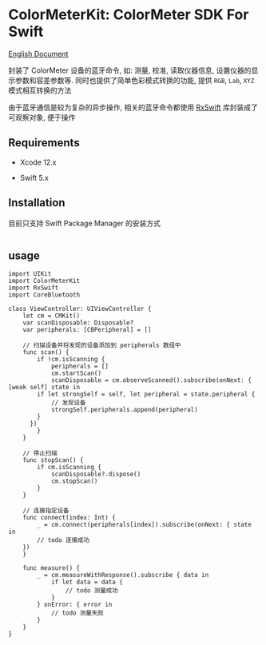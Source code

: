 # ColorMeterKit: ColorMeter SDK For Swift

[English Document](README_EN.md)

封装了 ColorMeter 设备的蓝牙命令, 如: 测量, 校准, 读取仪器信息, 设置仪器的显示参数和容差参数等. 同时也提供了简单色彩模式转换的功能, 提供 `RGB`, `Lab`, `XYZ` 模式相互转换的方法

由于蓝牙通信是较为复杂的异步操作, 相关的蓝牙命令都使用 [RxSwift](https://github.com/ReactiveX/RxSwift) 库封装成了可观察对象, 便于操作

## Requirements

- Xcode 12.x

- Swift 5.x

  

## Installation

目前只支持 Swift Package Manager 的安装方式

```swift

```



## usage

```
import UIKit
import ColorMeterKit
import RxSwift
import CoreBluetooth

class ViewController: UIViewController {
	let cm = CMKit()
	var scanDisposable: Disposable?
	var peripherals: [CBPeripheral] = []
	
	// 扫描设备并将发现的设备添加到 peripherals 数组中
	func scan() {
		if !cm.isScanning {
			peripherals = []
			cm.startScan()
			scanDisposable = cm.observeScanned().subscribe(onNext: { [weak self] state in
      	if let strongSelf = self, let peripheral = state.peripheral {
      		// 发现设备
      		strongSelf.peripherals.append(peripheral)
      	}
      })
		}
	}
	
	// 停止扫描
	func stopScan() {
		if cm.isScanning {
			scanDisposable?.dispose()
			cm.stopScan()
		}
	}
	
	// 连接指定设备
	func connect(index: Int) {
		_ = cm.connect(peripherals[index]).subscribe(onNext: { state in
    	// todo 连接成功
    })
	}
	
	func measure() {
		_ = cm.measureWithResponse().subscribe { data in
			if let data = data {
				// todo 测量成功
			}
		} onError: { error in
			// todo 测量失败
		}
	}
}
```

